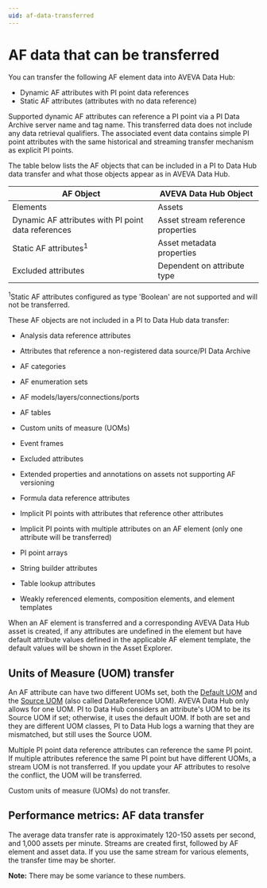 ```yaml
---
uid: af-data-transferred
---
```


# AF data that can be transferred

You can transfer the following AF element data into AVEVA Data Hub:

* Dynamic AF attributes with PI point data references
* Static AF attributes (attributes with no data reference)

Supported dynamic AF attributes can reference a PI point via a PI Data Archive server name and tag name. This transferred data does not include any data retrieval qualifiers. The associated event data contains simple PI point attributes with the same historical and streaming transfer mechanism as explicit PI points. 

The table below lists the AF objects that can be included in a PI to Data Hub data transfer and what those objects appear as in AVEVA Data Hub.

| AF Object                                             | AVEVA Data Hub Object |
| ----------------------------------------------------- | --------------------- |
| Elements                                              | Assets |
| Dynamic AF attributes with PI point data references   | Asset stream reference properties |
| Static AF attributes<sup>1</sup>                      | Asset metadata properties |
| Excluded attributes                                   | Dependent on attribute type |

<sup>1</sup>Static AF attributes configured as type 'Boolean' are not supported and will not be transferred.

These AF objects are not included in a PI to Data Hub data transfer:

* Analysis data reference attributes

* Attributes that reference a non-registered data source/PI Data Archive

* AF categories

* AF enumeration sets

* AF models/layers/connections/ports

* AF tables

* Custom units of measure (UOMs)

* Event frames 

* Excluded attributes

* Extended properties and annotations on assets not supporting AF versioning

* Formula data reference attributes 

* Implicit PI points with attributes that reference other attributes

* Implicit PI points with multiple attributes on an AF element (only one attribute will be transferred)

* PI point arrays

* String builder attributes

* Table lookup attributes

* Weakly referenced elements, composition elements, and element templates

When an AF element is transferred and a corresponding AVEVA Data Hub asset is created, if any attributes are undefined in the element but have default attribute values defined in the applicable AF element template, the default values will be shown in the Asset Explorer. 

## Units of Measure (UOM) transfer

An AF attribute can have two different UOMs set, both the [Default UOM](https://docs.osisoft.com/bundle/af-sdk/page/html/P_OSIsoft_AF_Asset_AFAttribute_DefaultUOM.htm) and the [Source UOM](https://docs.osisoft.com/bundle/af-sdk/page/html/P_OSIsoft_AF_Asset_AFAttribute_SourceUOM.htm) (also called DataReference UOM). AVEVA Data Hub only allows for one UOM. PI to Data Hub considers an attribute's UOM to be its Source UOM if set; otherwise, it uses the default UOM. If both are set and they are different UOM classes, PI to Data Hub logs a warning that they are mismatched, but still uses the Source UOM.

Multiple PI point data reference attributes can reference the same PI point. If multiple attributes reference the same PI point but have different UOMs, a stream UOM is not transferred. If you update your AF attributes to resolve the conflict, the UOM will be transferred.

Custom units of measure (UOMs) do not transfer.

## Performance metrics: AF data transfer

The average data transfer rate is approximately 120-150 assets per second, and 1,000 assets per minute. Streams are created first, followed by AF element and asset data. If you use the same stream for various elements, the transfer time may be shorter.

**Note:** There may be some variance to these numbers.